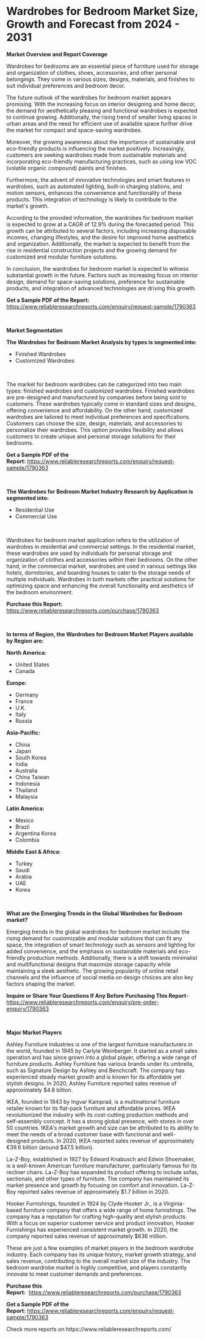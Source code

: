 <p><h1>Wardrobes for Bedroom Market Size, Growth and Forecast from 2024 - 2031</h1></p><p><strong>Market Overview and Report Coverage</strong></p>
<p><p>Wardrobes for bedrooms are an essential piece of furniture used for storage and organization of clothes, shoes, accessories, and other personal belongings. They come in various sizes, designs, materials, and finishes to suit individual preferences and bedroom decor.</p><p>The future outlook of the wardrobes for bedroom market appears promising. With the increasing focus on interior designing and home decor, the demand for aesthetically pleasing and functional wardrobes is expected to continue growing. Additionally, the rising trend of smaller living spaces in urban areas and the need for efficient use of available space further drive the market for compact and space-saving wardrobes.</p><p>Moreover, the growing awareness about the importance of sustainable and eco-friendly products is influencing the market positively. Increasingly, customers are seeking wardrobes made from sustainable materials and incorporating eco-friendly manufacturing practices, such as using low VOC (volatile organic compound) paints and finishes.</p><p>Furthermore, the advent of innovative technologies and smart features in wardrobes, such as automated lighting, built-in charging stations, and motion sensors, enhances the convenience and functionality of these products. This integration of technology is likely to contribute to the market's growth.</p><p>According to the provided information, the wardrobes for bedroom market is expected to grow at a CAGR of 12.9% during the forecasted period. This growth can be attributed to several factors, including increasing disposable incomes, changing lifestyles, and the desire for improved home aesthetics and organization. Additionally, the market is expected to benefit from the rise in residential construction projects and the growing demand for customized and modular furniture solutions.</p><p>In conclusion, the wardrobes for bedroom market is expected to witness substantial growth in the future. Factors such as increasing focus on interior design, demand for space-saving solutions, preference for sustainable products, and integration of advanced technologies are driving this growth.</p></p>
<p><strong>Get a Sample PDF of the Report:</strong> <a href="https://www.reliableresearchreports.com/enquiry/request-sample/1790363">https://www.reliableresearchreports.com/enquiry/request-sample/1790363</a></p>
<p>&nbsp;</p>
<p><strong>Market Segmentation</strong></p>
<p><strong>The Wardrobes for Bedroom Market Analysis by types is segmented into:</strong></p>
<p><ul><li>Finished Wardrobes</li><li>Customized Wardrobes</li></ul></p>
<p>&nbsp;</p>
<p><p>The market for bedroom wardrobes can be categorized into two main types: finished wardrobes and customized wardrobes. Finished wardrobes are pre-designed and manufactured by companies before being sold to customers. These wardrobes typically come in standard sizes and designs, offering convenience and affordability. On the other hand, customized wardrobes are tailored to meet individual preferences and specifications. Customers can choose the size, design, materials, and accessories to personalize their wardrobes. This option provides flexibility and allows customers to create unique and personal storage solutions for their bedrooms.</p></p>
<p><strong>Get a Sample PDF of the Report:</strong>&nbsp;<a href="https://www.reliableresearchreports.com/enquiry/request-sample/1790363">https://www.reliableresearchreports.com/enquiry/request-sample/1790363</a></p>
<p>&nbsp;</p>
<p><strong>The Wardrobes for Bedroom Market Industry Research by Application is segmented into:</strong></p>
<p><ul><li>Residential Use</li><li>Commercial Use</li></ul></p>
<p>&nbsp;</p>
<p><p>Wardrobes for bedroom market application refers to the utilization of wardrobes in residential and commercial settings. In the residential market, these wardrobes are used by individuals for personal storage and organization of clothes and accessories within their bedrooms. On the other hand, in the commercial market, wardrobes are used in various settings like hotels, dormitories, and boarding houses to cater to the storage needs of multiple individuals. Wardrobes in both markets offer practical solutions for optimizing space and enhancing the overall functionality and aesthetics of the bedroom environment.</p></p>
<p><strong>Purchase this Report:</strong>&nbsp; <a href="https://www.reliableresearchreports.com/purchase/1790363">https://www.reliableresearchreports.com/purchase/1790363</a></p>
<p>&nbsp;</p>
<p><strong>In terms of Region, the Wardrobes for Bedroom Market Players available by Region are:</strong></p>
<p>
    <p> <strong> North America: </strong>
        <ul>
            <li>United States</li>
            <li>Canada</li>
        </ul>
        </p> 
    <p> <strong> Europe: </strong>
        <ul>
            <li>Germany</li>
            <li>France</li>
            <li>U.K.</li>
            <li>Italy</li>
            <li>Russia</li>
        </ul>
        </p> 
    <p> <strong> Asia-Pacific: </strong>
        <ul>
            <li>China</li>
            <li>Japan</li>
            <li>South Korea</li>
            <li>India</li>
            <li>Australia</li>
            <li>China Taiwan</li>
            <li>Indonesia</li>
            <li>Thailand</li>
            <li>Malaysia</li>
        </ul>
        </p> 
    <p> <strong> Latin America: </strong>
        <ul>
            <li>Mexico</li>
            <li>Brazil</li>
            <li>Argentina Korea</li>
            <li>Colombia</li>
        </ul>
        </p> 
    <p> <strong> Middle East & Africa: </strong>
        <ul>
            <li>Turkey</li>
            <li>Saudi</li>
            <li>Arabia</li>
            <li>UAE</li>
            <li>Korea</li>
        </ul>
    </p>
    </p>
<p>&nbsp;</p>
<p><strong>What are the Emerging Trends in the Global Wardrobes for Bedroom market?</strong></p>
<p><p>Emerging trends in the global wardrobes for bedroom market include the rising demand for customizable and modular solutions that can fit any space, the integration of smart technology such as sensors and lighting for added convenience, and the emphasis on sustainable materials and eco-friendly production methods. Additionally, there is a shift towards minimalist and multifunctional designs that maximize storage capacity while maintaining a sleek aesthetic. The growing popularity of online retail channels and the influence of social media on design choices are also key factors shaping the market.</p></p>
<p><strong>Inquire or Share Your Questions If Any Before Purchasing This Report</strong>- <a href="https://www.reliableresearchreports.com/enquiry/pre-order-enquiry/1790363">https://www.reliableresearchreports.com/enquiry/pre-order-enquiry/1790363</a></p>
<p>&nbsp;</p>
<p><strong>Major Market Players</strong></p>
<p><p>Ashley Furniture Industries is one of the largest furniture manufacturers in the world, founded in 1945 by Carlyle Weinberger. It started as a small sales operation and has since grown into a global player, offering a wide range of furniture products. Ashley Furniture has various brands under its umbrella, such as Signature Design by Ashley and Benchcraft. The company has experienced steady market growth and is known for its affordable yet stylish designs. In 2020, Ashley Furniture reported sales revenue of approximately $4.8 billion.</p><p>IKEA, founded in 1943 by Ingvar Kamprad, is a multinational furniture retailer known for its flat-pack furniture and affordable prices. IKEA revolutionized the industry with its cost-cutting production methods and self-assembly concept. It has a strong global presence, with stores in over 50 countries. IKEA's market growth and size can be attributed to its ability to meet the needs of a broad customer base with functional and well-designed products. In 2020, IKEA reported sales revenue of approximately €39.6 billion (around $47.5 billion).</p><p>La-Z-Boy, established in 1927 by Edward Knabusch and Edwin Shoemaker, is a well-known American furniture manufacturer, particularly famous for its recliner chairs. La-Z-Boy has expanded its product offering to include sofas, sectionals, and other types of furniture. The company has maintained its market presence and growth by focusing on comfort and innovation. La-Z-Boy reported sales revenue of approximately $1.7 billion in 2020.</p><p>Hooker Furnishings, founded in 1924 by Clyde Hooker Jr., is a Virginia-based furniture company that offers a wide range of home furnishings. The company has a reputation for crafting high-quality and stylish products. With a focus on superior customer service and product innovation, Hooker Furnishings has experienced consistent market growth. In 2020, the company reported sales revenue of approximately $636 million.</p><p>These are just a few examples of market players in the bedroom wardrobe industry. Each company has its unique history, market growth strategy, and sales revenue, contributing to the overall market size of the industry. The bedroom wardrobe market is highly competitive, and players constantly innovate to meet customer demands and preferences.</p></p>
<p><strong>Purchase this Report:</strong>&nbsp;&nbsp;<a href="https://www.reliableresearchreports.com/purchase/1790363">https://www.reliableresearchreports.com/purchase/1790363</a></p>
<p></p>
<p><strong>Get a Sample PDF of the Report:</strong>&nbsp;<a href="https://www.reliableresearchreports.com/enquiry/request-sample/1790363">https://www.reliableresearchreports.com/enquiry/request-sample/1790363</a></p>
<p>Check more reports on https://www.reliableresearchreports.com/</p>